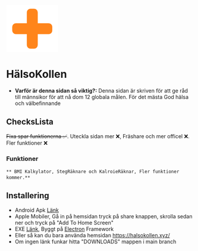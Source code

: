 ![alt text](https://raw.githubusercontent.com/ttvhipo/HalsoKollen/refs/heads/main/bilder/image.png)
# HälsoKollen
- **Varför är denna sidan så viktig?:** Denna sidan är skriven för att ge råd till männsikor för att nå dom 12 globala målen. För det mästa God hälsa och välbefinnande
## ChecksLista
~~Fixa spar funktionerna ✅~~. Uteckla sidan mer ❌, Fräshare och mer officel ❌. Fler funktioner ❌
### Funktioner
	** BMI Kalkylator, StegRäknare och KalroieRäknar, Fler funktioner kommer.**
 ## Installering
- Android Apk [Länk](https://file.io/tPPsIXH2vAgT)
- Apple Mobiler, Gå in på hemsidan tryck på share knappen, skrolla sedan ner och tryck på "Add To Home Screen"
- EXE [Länk](https://file.io/hVnjLo4ZzU7d), Byggt på [Electron](https://www.electronjs.org/) Framework
- Eller så kan du bara använda hemsidan https://halsokollen.xyz/
- Om ingen länk funkar hitta "DOWNLOADS" mappen i main branch
